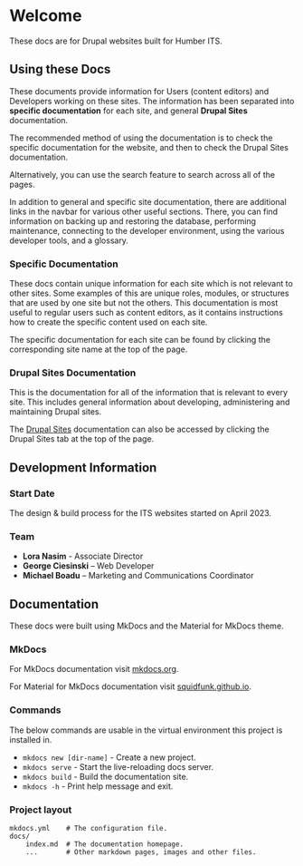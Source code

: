 # Welcome

These docs are for Drupal websites built for Humber ITS. 



## Using these Docs

These documents provide information for Users (content editors) and Developers working on these sites. The information has been separated into **specific documentation** for each site, and general **Drupal Sites** documentation.

The recommended method of using the documentation is to check the specific documentation for the website, and then to check the Drupal Sites documentation. 

Alternatively, you can use the search feature to search across all of the pages.

In addition to general and specific site documentation, there are additional links in the navbar for various other useful sections. There, you can find information on backing up and restoring the database, performing maintenance, connecting to the developer environment, using the various developer tools, and a glossary. 

### Specific Documentation

These docs contain unique information for each site which is not relevant to other sites. Some examples of this are unique roles, modules, or structures that are used by one site but not the others. This documentation is most useful to regular users such as content editors, as it contains instructions how to create the specific content used on each site.

The specific documentation for each site can be found by clicking the corresponding site name at the top of the page.

### Drupal Sites Documentation

This is the documentation for all of the information that is relevant to every site. This includes general information about developing, administering and maintaining Drupal sites.

The [Drupal Sites](./drupal-sites.md) documentation can also be accessed by clicking the Drupal Sites tab at the top of the page.

## Development Information

### Start Date

The design & build process for the ITS websites started on April 2023. 

### Team

* **Lora Nasim** - Associate Director
* **George Ciesinski** – Web Developer
* **Michael Boadu** – Marketing and Communications Coordinator 

## Documentation

These docs were built using MkDocs and the Material for MkDocs theme.

### MkDocs

For MkDocs documentation visit [mkdocs.org](https://www.mkdocs.org).

For Material for MkDocs documentation visit [squidfunk.github.io](https://squidfunk.github.io/mkdocs-material/getting-started/).

### Commands

The below commands are usable in the virtual environment this project is installed in. 

* `mkdocs new [dir-name]` - Create a new project.
* `mkdocs serve` - Start the live-reloading docs server.
* `mkdocs build` - Build the documentation site.
* `mkdocs -h` - Print help message and exit.

### Project layout

    mkdocs.yml    # The configuration file.
    docs/
        index.md  # The documentation homepage.
        ...       # Other markdown pages, images and other files.
